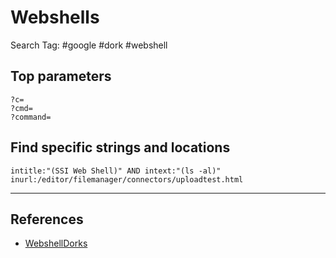 # Webshells

Search Tag: #google #dork #webshell

## Top parameters

```
?c=
?cmd=
?command=
```

## Find specific strings and locations

```
intitle:"(SSI Web Shell)" AND intext:"(ls -al)"
inurl:/editor/filemanager/connectors/uploadtest.html
```

---
## References

- [WebshellDorks](https://github.com/ObayAlbadri/WebshellDorks)
